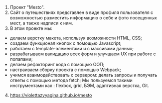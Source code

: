 1. Проект "Mesto".
2. Сайт о путешествиях представлен в виде профиля пользователя с возможностью разместить информацию о себе и фото посещенных мест, а также надписи к ним. 
3.  В этом проекте мы:
 -  делаем верстку макета, используя возможности HTML, CSS;
 -  создаем функционал кнопок с помощью Javascript; 
 -  работаем с template-элементами и с массивами данных;
 - разрабатываем  валидацию всех форм и улучшаем UX при работе с попапами;
 - делаем рефакторинг кода с помощью ООП;
 - настраиваем сборку проекта с помощью Webpack;
 - учимся взаимодействовать с сервером: делать запросы и получать ответы с помощью метода fetch;
 Мы пользуемся такими инструментами как : flexbox, grid, БЭМ, адаптивная верстка, Git.  
4. https://violettazvyagina.github.io/mesto